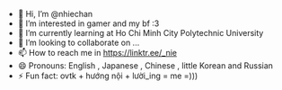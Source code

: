 - 👋 Hi, I’m @nhiechan
- 👀 I’m interested in gamer and my bf :3
- 🌱 I’m currently learning at Ho Chi Minh City Polytechnic University
- 💞️ I’m looking to collaborate on ...
- 📫 How to reach me in https://linktr.ee/_nie
- 😄 Pronouns: English , Japanese , Chinese , little Korean and Russian
- ⚡ Fun fact: ovtk + hướng nội + lười_ing = me =)))

<!---
nhiechan/nhiechan is a ✨ special ✨ repository because its `README.md` (this file) appears on your GitHub profile.
You can click the Preview link to take a look at your changes.
--->
